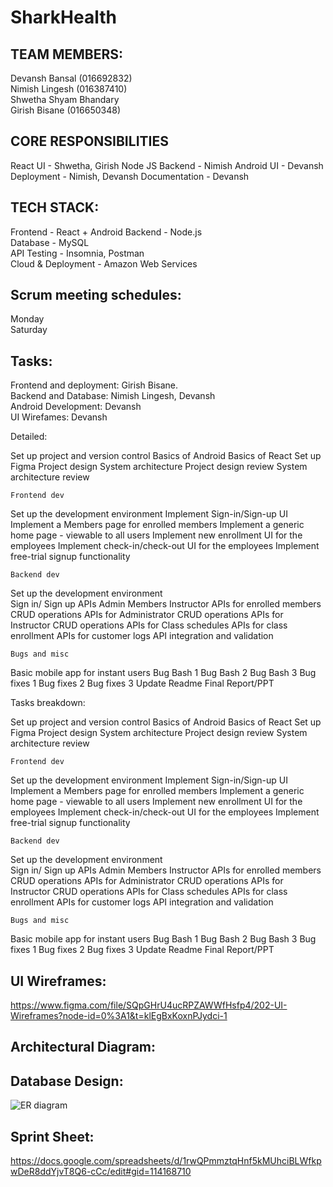 # SharkHealth

## **TEAM MEMBERS:**

Devansh Bansal (016692832)  
Nimish Lingesh (016387410)  
Shwetha Shyam Bhandary  
Girish Bisane (016650348)

## **CORE RESPONSIBILITIES**

React UI - Shwetha, Girish
Node JS Backend - Nimish
Android UI - Devansh
Deployment - Nimish, Devansh
Documentation - Devansh

## **TECH STACK:**

Frontend - React + Android 
Backend -  Node.js  
Database - MySQL  
API Testing - Insomnia, Postman  
Cloud & Deployment - Amazon Web Services  


## **Scrum meeting schedules:**

Monday  
Saturday  

## **Tasks:**

Frontend and deployment: Girish Bisane.   
Backend and Database: Nimish Lingesh, Devansh  
Android Development: Devansh  
UI Wirefames: Devansh  

Detailed:

Set up project and version control
Basics of Android
Basics of React
Set up Figma
Project design 
System architecture
Project design review
System architecture review

	Frontend dev
Set up the development environment 
Implement Sign-in/Sign-up UI
Implement a Members page for enrolled members
Implement a generic home page - viewable to all users
Implement new enrollment UI for the employees
Implement check-in/check-out UI for the employees
Implement free-trial signup functionality

	Backend dev
Set up the development environment  
Sign in/ Sign up APIs
Admin
Members
Instructor
APIs for enrolled members
CRUD operations
APIs for Administrator
CRUD operations
APIs for Instructor
CRUD operations 
APIs for Class schedules
APIs for class enrollment
APIs for customer logs
API integration and validation

	Bugs and misc
Basic mobile app for instant users
Bug Bash 1
Bug Bash 2
Bug Bash 3
Bug fixes 1
Bug fixes 2
Bug fixes 3
Update Readme
Final Report/PPT


Tasks breakdown:

Set up project and version control
Basics of Android
Basics of React
Set up Figma
Project design 
System architecture
Project design review
System architecture review

	Frontend dev
Set up the development environment 
Implement Sign-in/Sign-up UI
Implement a Members page for enrolled members
Implement a generic home page - viewable to all users
Implement new enrollment UI for the employees
Implement check-in/check-out UI for the employees
Implement free-trial signup functionality

	Backend dev
Set up the development environment  
Sign in/ Sign up APIs
Admin
Members
Instructor
APIs for enrolled members
CRUD operations
APIs for Administrator
CRUD operations
APIs for Instructor
CRUD operations 
APIs for Class schedules
APIs for class enrollment
APIs for customer logs
 API integration and validation

	Bugs and misc
Basic mobile app for instant users
Bug Bash 1
Bug Bash 2
Bug Bash 3
Bug fixes 1
Bug fixes 2
Bug fixes 3
Update Readme
Final Report/PPT



## **UI Wireframes:**
https://www.figma.com/file/SQpGHrU4ucRPZAWWfHsfp4/202-UI-Wireframes?node-id=0%3A1&t=klEgBxKoxnPJydci-1

## **Architectural Diagram:**

## **Database Design:**
![ER diagram]("https://github.com/gopinathsjsu/team-project-dsng/blob/main/Project_Journal/ER_diagram.png")

## **Sprint Sheet:**
https://docs.google.com/spreadsheets/d/1rwQPmmztqHnf5kMUhciBLWfkpwDeR8ddYjvT8Q6-cCc/edit#gid=114168710




